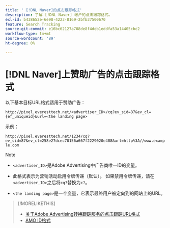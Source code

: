 ```yaml
---
title: ' [!DNL Naver]的点击跟踪格式'
description: 了解 [!DNL Naver] 帐户的点击跟踪格式。
exl-id: b438652e-6e98-4223-8169-2bfb37500670
feature: Search Tracking
source-git-commit: e16bc62127a708de8f4deb1eddfa53a14405cbc2
workflow-type: tm+mt
source-wordcount: '89'
ht-degree: 0%

---
```


# [!DNL Naver]上赞助广告的点击跟踪格式

以下基本目标URL格式适用于赞助广告：

`http://pixel.everesttech.net/<advertiser_ID>/cq?ev_sid=87&ev_cl={ef_uniqueid}&url=<the landing page>`

示例：

`http://pixel.everesttech.net/1234/cq?ev_sid=87&ev_cl=258e27dcec70156a667f2229020e488&url=http%3A//www.example.com`

>[!NOTE]
>
>* `<advertiser_ID>`是Adobe Advertising中广告商唯一ID的变量。
>
>* 此格式表示为营销活动启用令牌传递（默认）。 如果禁用令牌传递，请在`<advertiser_ID>`之后将`cq?`替换为`c?`。
>
* `<the landing page>`是一个变量，它表示最终用户被定向到的网站上的URL。

>[!MORELIKETHIS]
>
>* [关于Adobe Advertising转换跟踪服务的点击跟踪URL格式](formats-click-tracking-about.md)
>* [AMO ID格式](/help/integrations/analytics/ids.md#amo-id-formats)

